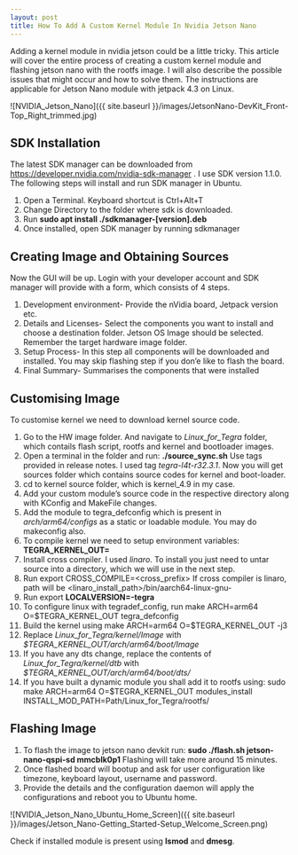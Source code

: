 ```yaml
---
layout: post
title: How To Add A Custom Kernel Module In Nvidia Jetson Nano
---
```


Adding a kernel module in nvidia jetson could be a little tricky. This article will cover the entire process of creating a custom kernel module and flashing jetson nano with the rootfs image. I will also describe the possible issues that might occur and how to solve them. The instructions are applicable for Jetson Nano module with jetpack 4.3 on Linux.

![NVIDIA_Jetson_Nano]({{ site.baseurl }}/images/JetsonNano-DevKit_Front-Top_Right_trimmed.jpg)

## SDK Installation

The latest SDK manager can be downloaded from https://developer.nvidia.com/nvidia-sdk-manager .
I use SDK version 1.1.0. The following steps will install and run SDK manager in Ubuntu.
1. Open a Terminal. Keyboard shortcut is Ctrl+Alt+T
2. Change Directory to the folder where sdk is downloaded.
3. Run **sudo apt install ./sdkmanager-[version].deb**
4. Once installed, open SDK manager by running sdkmanager

## Creating Image and Obtaining Sources

Now the GUI will be up. Login with your developer account and SDK manager will provide with a form, which consists of 4 steps.
1. Development environment- Provide the nVidia board, Jetpack version etc.
2. Details and Licenses- Select the components you want to install and choose a destination folder. Jetson OS Image should be selected. Remember the target hardware image folder.
3. Setup Process- In this step all components will be downloaded and installed. You may skip flashing step if you don’e like to flash the board.
4. Final Summary- Summarises the components that were installed

## Customising Image

To customise kernel we need to download kernel source code.
1. Go to the HW image folder. And navigate to *Linux_for_Tegra* folder, which contails flash script, rootfs and kernel and bootloader images.
2. Open a terminal in the folder and run: **./source_sync.sh** Use tags provided in release notes. I used tag *tegra-l4t-r32.3.1*. Now you will get sources folder which contains source codes for kernel and boot-loader.
3. cd to kernel source folder, which is kernel_4.9 in my case.
4. Add your custom module’s source code in the respective directory along with KConfig and MakeFile changes.
5. Add the module to tegra_defconfig which is present in *arch/arm64/configs* as a static or loadable module. You may do makeconfig also.
6. To compile kernel we need to setup environment variables: **TEGRA_KERNEL_OUT=<Where should the output go>**
7. Install cross compiler. I used *linaro*. To install you just need to untar source into a directory, which we will use in the next step.
8. Run 
        export CROSS_COMPILE=<cross_prefix>
If cross compiler is linaro, path will be <linaro_install_path>/bin/aarch64-linux-gnu-
9. Run export **LOCALVERSION=-tegra**
10. To configure linux with tegradef_config, run 
        make ARCH=arm64 O=$TEGRA_KERNEL_OUT tegra_defconfig
11. Build the kernel using
        make ARCH=arm64 O=$TEGRA_KERNEL_OUT -j3
12. Replace *Linux_for_Tegra/kernel/Image* with *$TEGRA_KERNEL_OUT/arch/arm64/boot/Image*
13. If you have any dts change, replace the contents of *Linux_for_Tegra/kernel/dtb* with *$TEGRA_KERNEL_OUT/arch/arm64/boot/dts/*
14. If you have built a dynamic module you shall add it to rootfs using: 
        sudo make ARCH=arm64 O=$TEGRA_KERNEL_OUT modules_install INSTALL_MOD_PATH=Path/Linux_for_Tegra/rootfs/

## Flashing Image

1. To flash the image to jetson nano devkit run: **sudo ./flash.sh jetson-nano-qspi-sd mmcblk0p1**
Flashing will take more around 15 minutes.
2. Once flashed board will bootup and ask for user configuration like timezone, keyboard layout, username and password.
3. Provide the details and the configuration daemon will apply the configurations and reboot you to Ubuntu home.

![NVIDIA_Jetson_Nano_Ubuntu_Home_Screen]({{ site.baseurl }}/images/Jetson_Nano-Getting_Started-Setup_Welcome_Screen.png)

Check if installed module is present using **lsmod** and **dmesg**.
